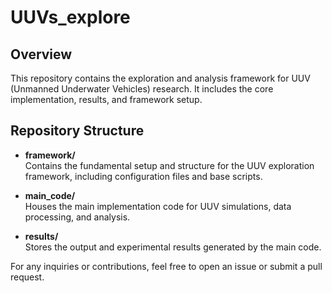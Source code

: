 # UUVs_explore

## Overview
This repository contains the exploration and analysis framework for UUV (Unmanned Underwater Vehicles) research. It includes the core implementation, results, and framework setup.

## Repository Structure

- **framework/**  
  Contains the fundamental setup and structure for the UUV exploration framework, including configuration files and base scripts.

- **main_code/**  
  Houses the main implementation code for UUV simulations, data processing, and analysis.

- **results/**  
  Stores the output and experimental results generated by the main code.

For any inquiries or contributions, feel free to open an issue or submit a pull request.
